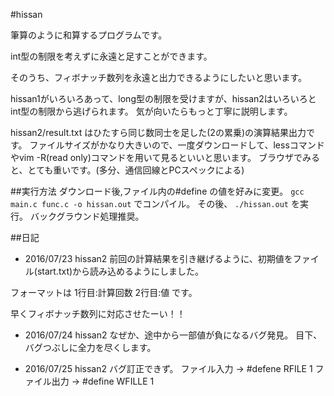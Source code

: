 #hissan

筆算のように和算するプログラムです。

int型の制限を考えずに永遠と足すことができます。

そのうち、フィボナッチ数列を永遠と出力できるようにしたいと思います。

hissan1がいろいろあって、long型の制限を受けますが、hissan2はいろいろとint型の制限から逃げられます。
気が向いたらもっと丁寧に説明します。

hissan2/result.txt はひたすら同じ数同士を足した(2の累乗)の演算結果出力です。
ファイルサイズがかなり大きいので、一度ダウンロードして、lessコマンドやvim -R(read only)コマンドを用いて見るといいと思います。
ブラウザでみると、とても重いです。(多分、通信回線とPCスペックによる)

##実行方法
ダウンロード後,ファイル内の#define  の値を好みに変更。
`gcc main.c func.c -o hissan.out`
でコンパイル。 その後、
`./hissan.out`
を実行。
バックグラウンド処理推奨。


##日記
* 2016/07/23 hissan2
前回の計算結果を引き継げるように、初期値をファイル(start.txt)から読み込めるようにしました。

フォーマットは
	1行目:計算回数
	2行目:値
です。

早くフィボナッチ数列に対応させたーい！！

* 2016/07/24 hissan2
なぜか、途中から一部値が負になるバグ発見。
目下、バグつぶしに全力を尽くします。

* 2016/07/25 hissan2
バグ訂正できず。
ファイル入力 -> #defene RFILE 1
ファイル出力 -> #define WFILLE 1
